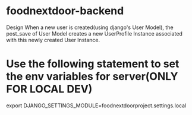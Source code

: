 # foodnextdoor-backend


Design
When a new user is created(using django's User Model), the post_save of User Model creates a new UserProfile Instance associated with this newly created User Instance.

# Use the following statement to set the env variables for server(ONLY FOR LOCAL DEV)
export DJANGO_SETTINGS_MODULE=foodnextdoorproject.settings.local
